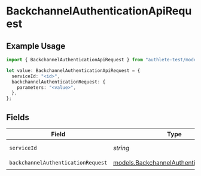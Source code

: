 # BackchannelAuthenticationApiRequest

## Example Usage

```typescript
import { BackchannelAuthenticationApiRequest } from "authlete-test/models/operations";

let value: BackchannelAuthenticationApiRequest = {
  serviceId: "<id>",
  backchannelAuthenticationRequest: {
    parameters: "<value>",
  },
};
```

## Fields

| Field                                                                                       | Type                                                                                        | Required                                                                                    | Description                                                                                 |
| ------------------------------------------------------------------------------------------- | ------------------------------------------------------------------------------------------- | ------------------------------------------------------------------------------------------- | ------------------------------------------------------------------------------------------- |
| `serviceId`                                                                                 | *string*                                                                                    | :heavy_check_mark:                                                                          | A service ID.                                                                               |
| `backchannelAuthenticationRequest`                                                          | [models.BackchannelAuthenticationRequest](../../models/backchannelauthenticationrequest.md) | :heavy_check_mark:                                                                          | N/A                                                                                         |
